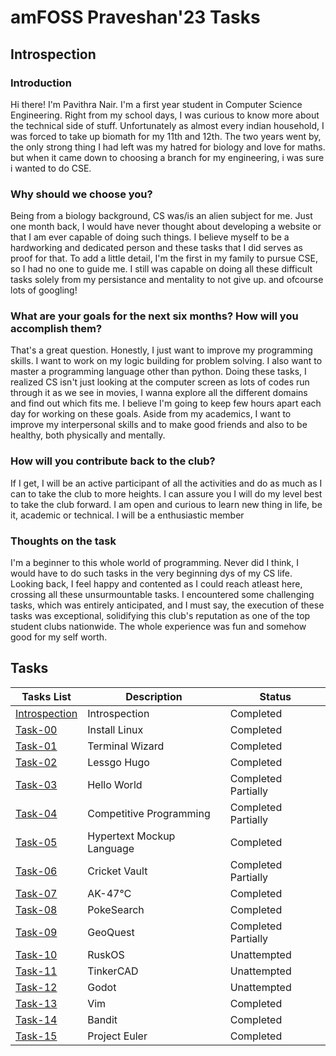 # amFOSS Praveshan'23 Tasks

## Introspection

### Introduction
Hi there! I'm Pavithra Nair. I'm a first year student in Computer Science Engineering. Right from my school days, I was curious to know more about the technical side of stuff. Unfortunately as almost every indian household, I was forced to take up biomath for my 11th and 12th. The two years went by, the only strong thing I had left was my hatred for biology and love for maths. but when it came down to choosing a branch for my engineering, i was sure i wanted to do CSE. 

### Why should we choose you?
Being from a biology background, CS was/is an alien subject for me.  Just one month back, I would have never thought about developing a website or that I am ever capable of doing such things. I believe myself to be a hardworking and dedicated person and these tasks that I did serves as proof for that. To add a little detail, I'm the first in my family to pursue CSE, so I had no one to guide me. I still was capable on doing all these difficult tasks solely from my persistance and mentality to not give up. and ofcourse lots of googling!  

### What are your goals for the next six months? How will you accomplish them?
That's a great question. Honestly, I just want to improve my programming skills. I want to work on my logic building for problem solving. I also want to master a programming language other than python. Doing these tasks, I realized CS isn't just looking at the computer screen as lots of codes run through it as we see in movies, I wanna explore all the different domains and find out which fits me. I believe I'm going to keep few hours apart each day for working on these goals. Aside from my academics, I want to improve my interpersonal skills and to make good friends and also to be healthy, both physically and mentally. 

### How will you contribute back to the club?
If I get, I will be an active participant of all the activities and do as much as I can to take the club to more heights. I can assure you I will do my level best to take the club forward. I am open and curious to learn new thing in life, be it, academic or technical. I will be a enthusiastic member

### Thoughts on the task
I'm a beginner to this whole world of programming. Never did I think, I would have to do such tasks in the very beginning dys of my CS life. Looking back, I feel happy and contented as I could reach atleast here, crossing all these unsurmountable tasks. I encountered some challenging tasks, which was entirely anticipated, and I must say, the execution of these tasks was exceptional, solidifying this club's reputation as one of the top student clubs nationwide. The whole experience was fun and somehow good for my self worth. 
## Tasks

**Tasks List**|**Description**|**Status**
--------------|---------------|---------------
[Introspection](https://github.com/pn1616/amfoss_tasks/blob/main/README.md#introspection)|Introspection|Completed
[Task-00](https://github.com/pn1616/amfoss_tasks/tree/main/task-00)|Install Linux|Completed
[Task-01](https://github.com/pn1616/amfoss_tasks/tree/main/task-01)|Terminal Wizard|Completed
[Task-02](https://github.com/pn1616/amfoss_tasks/tree/main/task-02)|Lessgo Hugo|Completed
[Task-03](https://github.com/pn1616/amfoss_tasks/tree/main/task-03)|Hello World|Completed Partially
[Task-04](https://github.com/pn1616/amfoss_tasks/tree/main/task-04)|Competitive Programming|Completed Partially
[Task-05](https://github.com/pn1616/amfoss_tasks/tree/main/task-05)|Hypertext Mockup Language|Completed
[Task-06](https://github.com/pn1616/amfoss_tasks/tree/main/task-06)|Cricket Vault|Completed Partially
[Task-07](https://github.com/pn1616/amfoss_tasks/tree/main/task-07)|AK-47℃|Completed
[Task-08](https://github.com/pn1616/amfoss_tasks/tree/main/task-08)|PokeSearch|Completed
[Task-09](https://github.com/pn1616/amfoss_tasks/tree/main/task-09)|GeoQuest|Completed Partially
[Task-10](https://github.com/pn1616/amfoss_tasks/tree/main/task-10)|RuskOS|Unattempted
[Task-11](https://github.com/pn1616/amfoss_tasks/tree/main/task-11)|TinkerCAD|Unattempted
[Task-12](https://github.com/pn1616/amfoss_tasks/tree/main/task-12)|Godot|Unattempted
[Task-13](https://github.com/pn1616/amfoss_tasks/tree/main/task-13)|Vim|Completed
[Task-14](https://github.com/pn1616/amfoss_tasks/tree/main/task-14)|Bandit|Completed
[Task-15](https://github.com/pn1616/amfoss_tasks/tree/main/task-15)|Project Euler|Completed
